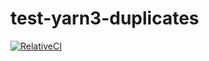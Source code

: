 # test-yarn3-duplicates

[![RelativeCI](https://badges.relative-ci.com/badges/5b2qrnSObnR0UgiYOlbW?branch=master)](https://app.relative-ci.com/projects/5b2qrnSObnR0UgiYOlbW)
